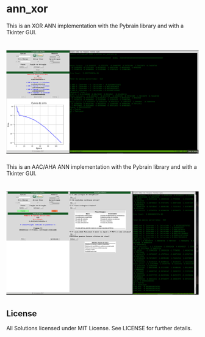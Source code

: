 # ann_xor
This is an XOR ANN implementation with the Pybrain library and with a Tkinter GUI.

# ![logo](scr_1.png)

This is an AAC/AHA ANN implementation with the Pybrain library and with a Tkinter GUI.

# ![logo](scr_2.png)

## License

All Solutions licensed under MIT License. See LICENSE for further details.
